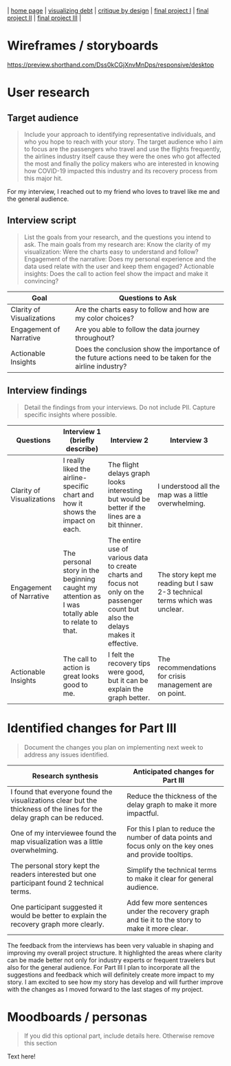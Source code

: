 | [home page](https://cmustudent.github.io/tswd-portfolio-templates/) | [visualizing debt](visualizing-government-debt) | [critique by design](critique-by-design) | [final project I](final-project-part-one) | [final project II](final-project-part-two) | [final project III](final-project-part-three) |

# Wireframes / storyboards
https://preview.shorthand.com/Dss0kCGjXnvMnDps/responsive/desktop

# User research 

## Target audience
> Include your approach to identifying representative individuals, and who you hope to reach with your story. 
The target audience who I aim to focus are the passengers who travel and use the flights frequently, the airlines industry itself cause they were the ones who got affected the most and finally the policy makers who are interested in knowing how COVID-19 impacted this industry and its recovery process from this major hit.

For my interview, I reached out to my friend who loves to travel like me and the general audience.

## Interview script
> List the goals from your research, and the questions you intend to ask. 
The main goals from my research are:
    Know the clarity of my visualization: Were the charts easy to understand and follow?
    Engagement of the narrative: Does my personal experience and the data used relate with the user and keep them engaged?
    Actionable insights: Does the call to action feel show the impact and make it convincing?

| Goal | Questions to Ask |
|------|------------------|
| Clarity of Visualizations     | Are the charts easy to follow and how are my color choices? |
| Engagement of Narrative     | Are you able to follow the data journey throughout?|
| Actionable Insights     | Does the conclusion show the importance of the future actions need to be taken for the airline industry? |


## Interview findings
> Detail the findings from your interviews.  Do not include PII.  Capture specific insights where possible.

| Questions               | Interview 1 (briefly describe) | Interview 2 | Interview 3 |
|-------------------------|--------------------------------|-------------|-------------|
| Clarity of Visualizations | I really liked the airline-specific chart and how it shows the impact on each. | The flight delays graph looks interesting but would be better if the lines are a bit thinner. | I understood all the map was a little overwhelming.             |
| Engagement of Narrative  |  The personal story in the beginning caught my attention as I was totally able to relate to that. | The entire use of various data to create charts and focus not only on the passenger count but also the delays makes it effective. |  The story kept me reading but I saw 2-3 technical terms which was unclear. |
| Actionable Insights | The call to action is great looks good to me. | I felt the recovery tips were good, but it can be explain the graph better. | The recommendations for crisis management are on point.|


# Identified changes for Part III
> Document the changes you plan on implementing next week to address any issues identified.  

| Research synthesis                       | Anticipated changes for Part III                                                |
|------------------------------------------|---------------------------------------------------------------------------------|
| I found that everyone found the visualizations clear but the thickness of the lines for the delay graph can be reduced. | Reduce the thickness of the delay graph to make it more impactful. |
| One of my interviewee found the map visualization was a little overwhelming. |  For this I plan to reduce the number of data points and focus only on the key ones and provide tooltips. |
| The personal story kept the readers interested but one participant found 2 technical terms. | Simplify the technical terms to make it clear for general audience. |
| One participant suggested it would be better to explain the recovery graph more clearly.| Add few more sentences under the recovery graph and tie it to the story to make it more clear. |


The feedback from the interviews has been very valuable in shaping and improving my overall project structure. It highlighted the areas where clarity can be made better not only for industry experts or frequent travelers but also for the general audience. For Part III I plan to incorporate all the suggestions and feedback which will definitely create more impact to my story. I am excited to see how my story has develop and will further improve with the changes as I moved forward to the last stages of my project.

# Moodboards / personas
> If you did this optional part, include details here.  Otherwise remove this section

Text here!

